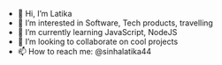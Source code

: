 - 👋 Hi, I’m Latika
- 👀 I’m interested in Software, Tech products, travelling
- 🌱 I’m currently learning JavaScript, NodeJS
- 💞️ I’m looking to collaborate on cool projects
- 📫 How to reach me: @sinhalatika44

<!---
sinhalatika44/sinhalatika44 is a ✨ special ✨ repository because its `README.md` (this file) appears on your GitHub profile.
You can click the Preview link to take a look at your changes.
--->
